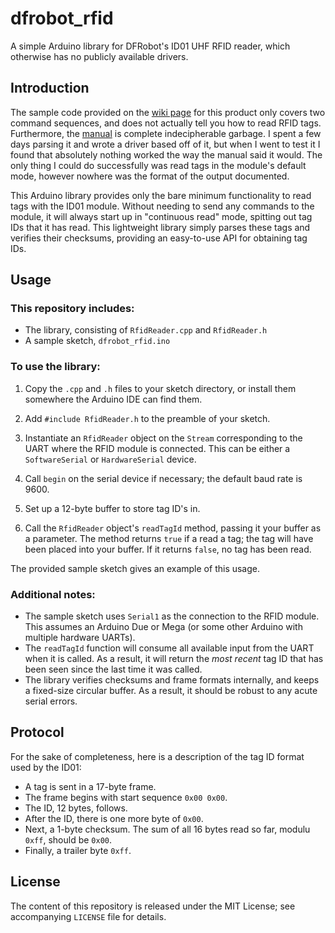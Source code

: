 # dfrobot_rfid
A simple Arduino library for DFRobot's ID01 UHF RFID reader, which otherwise has no publicly available drivers.

## Introduction

The sample code provided on the [wiki page](https://www.dfrobot.com/wiki/index.php/UHF_RFID_MODULE-UART_(SKU:TEL0082)) for this product only covers two command sequences, and does not actually tell you how to read RFID tags. Furthermore, the [manual](https://github.com/Arduinolibrary/DFRobot_ID10_UHF_RFID_Reader/blob/master/ID01%20UHF%20RFID%20Reader%20user%20manual.pdf?raw=true) is complete indecipherable garbage. I spent a few days parsing it and wrote a driver based off of it, but when I went to test it I found that absolutely nothing worked the way the manual said it would. The only thing I could do successfully was read tags in the module's default mode, however nowhere was the format of the output documented.

This Arduino library provides only the bare minimum functionality to read tags with the ID01 module. Without needing to send any commands to the module, it will always start up in "continuous read" mode, spitting out tag IDs that it has read. This lightweight library simply parses these tags and verifies their checksums, providing an easy-to-use API for obtaining tag IDs.

## Usage

### This repository includes:

- The library, consisting of `RfidReader.cpp` and `RfidReader.h`
- A sample sketch, `dfrobot_rfid.ino`

### To use the library:

1. Copy the `.cpp` and `.h` files to your sketch directory, or install them somewhere the Arduino IDE can find them.

2. Add `#include RfidReader.h` to the preamble of your sketch.

3. Instantiate an `RfidReader` object on the `Stream` corresponding to the UART where the RFID module is connected. This can be either a `SoftwareSerial` or `HardwareSerial` device.

4. Call `begin` on the serial device if necessary; the default baud rate is 9600.

5. Set up a 12-byte buffer to store tag ID's in.

6. Call the `RfidReader` object's `readTagId` method, passing it your buffer as a parameter. The method returns `true` if a read a tag; the tag will have been placed into your buffer. If it returns `false`, no tag has been read.

The provided sample sketch gives an example of this usage.

### Additional notes:

- The sample sketch uses `Serial1` as the connection to the RFID module. This assumes an Arduino Due or Mega (or some other Arduino with multiple hardware UARTs).
- The `readTagId` function will consume all available input from the UART when it is called. As a result, it will return the *most recent* tag ID that has been seen since the last time it was called.
- The library verifies checksums and frame formats internally, and keeps a fixed-size circular buffer. As a result, it should be robust to any acute serial errors.

## Protocol

For the sake of completeness, here is a description of the tag ID format used by the ID01:

- A tag is sent in a 17-byte frame.
- The frame begins with start sequence `0x00 0x00`.
- The ID, 12 bytes, follows.
- After the ID, there is one more byte of `0x00`.
- Next, a 1-byte checksum. The sum of all 16 bytes read so far, modulu `0xff`, should be `0x00`.
- Finally, a trailer byte `0xff`.

## License

The content of this repository is released under the MIT License; see accompanying `LICENSE` file for details.